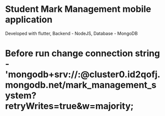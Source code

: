 # Student Mark Management mobile application
 Developed with flutter, Backend - NodeJS, Database - MongoDB
 # Before run change connection string - 'mongodb+srv://<Username>:<Password>@cluster0.id2qofj.mongodb.net/mark_management_system?retryWrites=true&w=majority;
